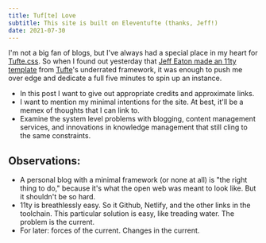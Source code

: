 ```yaml
---
title: Tuf[te] Love
subtitle: This site is built on Eleventufte (thanks, Jeff!)
date: 2021-07-30
---
```


I'm not a big fan of blogs, but I've always had a special place in my heart for [Tufte.css](https://edwardtufte.github.io/tufte-css/). So when I found out yesterday that [Jeff Eaton made an 11ty template](https://eleventufte.netlify.app/) from [Tufte](https://www.edwardtufte.com/tufte/)'s underrated framework, it was enough to push me over edge and dedicate a full five minutes to spin up an instance.

- In this post I want to give out appropriate credits and approximate links.
- I want to mention my minimal intentions for the site. At best, it'll be a memex of thoughts that I can link to.
- Examine the system level problems with blogging, content management services, and innovations in knowledge management that still cling to the same constraints.

## Observations: 
- A personal blog with a minimal framework (or none at all) is "the right thing to do," because it's what  the open web was meant to look like. But it shouldn't be so hard.
- 11ty is breathlessly easy. So it Github, Netlify, and the other links in the toolchain. This particular solution is easy, like treading water. The problem is the current.
- For later: forces of the current. Changes in the current.